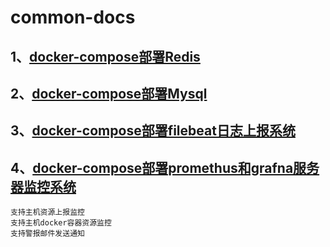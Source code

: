 # common-docs
## 1、[docker-compose部署Redis](https://github.com/ShouZhiDuan/common-docs/tree/master/docker-compose-file/redis-compose)

## 2、[docker-compose部署Mysql](https://github.com/ShouZhiDuan/common-docs/tree/master/docker-compose-file/mysql-compose)

## 3、[docker-compose部署filebeat日志上报系统](https://github.com/ShouZhiDuan/common-docs/tree/master/filebeat-deploy)

## 4、[docker-compose部署promethus和grafna服务器监控系统](https://github.com/ShouZhiDuan/common-docs/tree/master/docker-compose-file/promethus-grafna-nodeexport-cadvisor-compose)

```properties
支持主机资源上报监控
支持主机docker容器资源监控
支持警报邮件发送通知
```


